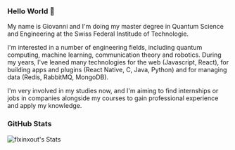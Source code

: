 ### Hello World 👋
My name is Giovanni and I'm doing my master degree in Quantum Science and Engineering at the Swiss Federal Institude of Technologie.

I'm interested in a number of engineering fields, including quantum computing, machine learning, communication theory and robotics.
During my years, I've leaned many technologies for the web (Javascript, React), for building apps and plugins (React Native, C, Java, Python) and for managing data (Redis, RabbitMQ, MongoDB).

I'm very involved in my studies now, and I'm aiming to find internships or jobs in companies alongside my courses to gain professional experience and apply my knowledge.

### GitHub Stats

![flxinxout's Stats](https://github-readme-stats.vercel.app/api?username=flxinxout&count_private=true&show_icons=true&theme=radical)
